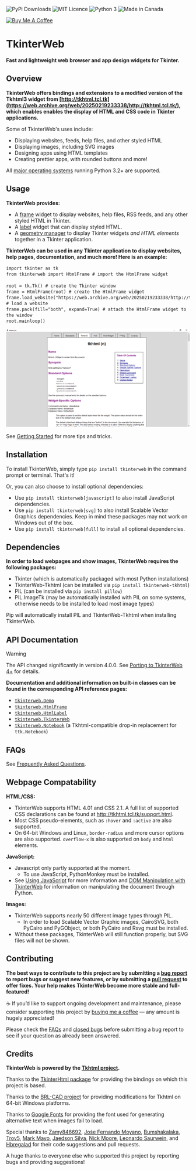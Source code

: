 ![PyPi Downloads](https://static.pepy.tech/badge/tkinterweb/month)
![MIT Licence](https://img.shields.io/pypi/l/tkinterweb) 
![Python 3](https://img.shields.io/pypi/pyversions/tkinterweb)
![Made in Canada](https://img.shields.io/badge/%F0%9F%87%A8%F0%9F%87%A6%20made%20in%20Canada-grey)

<a href="https://www.buymeacoffee.com/andereoo" target="_blank"><img src="https://cdn.buymeacoffee.com/buttons/v2/default-violet.png" alt="Buy Me A Coffee" style="height: 35px !important;width: 140px !important;" ></a>

# TkinterWeb 
**Fast and lightweight web browser and app design widgets for Tkinter.**

## Overview
**TkinterWeb offers bindings and extensions to a modified version of the Tkhtml3 widget from [http://tkhtml.tcl.tk](https://web.archive.org/web/20250219233338/http://tkhtml.tcl.tk/), which enables enables the display of HTML and CSS code in Tkinter applications.** 

Some of TkinterWeb's uses include:
* Displaying websites, feeds, help files, and other styled HTML
* Displaying images, including SVG images
* Designing apps using HTML templates
* Creating prettier apps, with rounded buttons and more!

All [major operating systems](https://tkinterweb.readthedocs.io/en/latest/compatibility.html#a-note-on-tkhtml-binaries) running Python 3.2+ are supported. 

## Usage

**TkinterWeb provides:**
* A [frame](https://tkinterweb.readthedocs.io/en/latest/api/htmlframe.html) widget to display websites, help files, RSS feeds, and any other styled HTML in Tkinter.
* A [label](https://tkinterweb.readthedocs.io/en/latest/api/htmlframe.html#tkinterweb.HtmlLabel) widget that can display styled HTML.
* A [geometry manager](https://tkinterweb.readthedocs.io/en/latest/geometry.html) to display Tkinter widgets *and HTML elements* together in a Tkinter application.

**TkinterWeb can be used in any Tkinter application to display websites, help pages, documentation, and much more! Here is an example:**
```
import tkinter as tk
from tkinterweb import HtmlFrame # import the HtmlFrame widget

root = tk.Tk() # create the Tkinter window
frame = HtmlFrame(root) # create the HtmlFrame widget
frame.load_website("https://web.archive.org/web/20250219233338/http://tkhtml.tcl.tk/") # load a website
frame.pack(fill="both", expand=True) # attach the HtmlFrame widget to the window
root.mainloop()
```
![TkinterWeb](/images/tkinterweb-tkhtml.png)

See [Getting Started](https://tkinterweb.readthedocs.io/en/latest/usage.html) for more tips and tricks.

## Installation
To install TkinterWeb, simply type `pip install tkinterweb` in the command prompt or terminal. That's it!

Or, you can also choose to install optional dependencies: 
* Use `pip install tkinterweb[javascript]` to also install JavaScript dependencies.
* Use `pip install tkinterweb[svg]` to also install Scalable Vector Graphics dependencies. Keep in mind these packages may not work on Windows out of the box.
* Use `pip install tkinterweb[full]` to install all optional dependencies.

## Dependencies
**In order to load webpages and show images, TkinterWeb requires the following packages:**
* Tkinter (which is automatically packaged with most Python installations)
* TkinterWeb-Tkhtml (can be installed via `pip install tkinterweb-tkhtml`)
* PIL (can be installed via `pip install pillow`)
* PIL.ImageTk (may be automatically installed with PIL on some systems, otherwise needs to be installed to load most image types)

Pip will automatically install PIL and TkinterWeb-Tkhtml when installing TkinterWeb.

## API Documentation

> [!WARNING]
> The API changed significantly in version 4.0.0. See [Porting to TkinterWeb 4+](https://tkinterweb.readthedocs.io/en/latest/upgrading.html) for details.

**Documentation and additional information on built-in classes can be found in the corresponding API reference pages:**
* [`tkinterweb.Demo`](https://tkinterweb.readthedocs.io/en/latest/usage.html#installation)
* [`tkinterweb.HtmlFrame`](https://tkinterweb.readthedocs.io/en/latest/api/htmlframe.html)
* [`tkinterweb.HtmlLabel`](https://tkinterweb.readthedocs.io/en/latest/api/htmlframe.html#tkinterweb.HtmlLabel)
* [`tkinterweb.TkinterWeb`](https://tkinterweb.readthedocs.io/en/latest/api/tkinterweb.html)
* [`tkinterweb.Notebook`](https://tkinterweb.readthedocs.io/en/latest/api/notebook.html) (a Tkhtml-compatible drop-in replacement for `ttk.Notebook`)

## FAQs
See [Frequently Asked Questions](https://tkinterweb.readthedocs.io/en/latest/faq.html).

## Webpage Compatability
**HTML/CSS:**
* TkinterWeb supports HTML 4.01 and CSS 2.1. A full list of supported CSS declarations can be found at http://tkhtml.tcl.tk/support.html. 
* Most CSS pseudo-elements, such as `:hover` and `:active` are also supported. 
* On 64-bit Windows and Linux, ``border-radius`` and more cursor options are also supported. ``overflow-x`` is also supported on ``body`` and ``html`` elements.

**JavaScript:**
* Javascript only partly supported at the moment.
   * To use JavaScript, PythonMonkey must be installed.
* See [Using JavaScript](https://tkinterweb.readthedocs.io/en/latest/javascript.html) for more information and [DOM Manipulation with TkinterWeb](https://tkinterweb.readthedocs.io/en/latest/dom.html) for information on manipulating the document through Python.

**Images:**
* TkinterWeb supports nearly 50 different image types through PIL.
    * In order to load Scalable Vector Graphic images, CairoSVG, both PyCairo and PyGObject, or both PyCairo and Rsvg must be installed. 
* Without these packages, TkinterWeb will still function properly, but SVG files will not be shown.

## Contributing
**The best ways to contribute to this project are by submitting a [bug report](https://github.com/Andereoo/TkinterWeb/issues/new) to report bugs or suggest new features, or by submitting a [pull request](https://github.com/Andereoo/TkinterWeb/pulls) to offer fixes. Your help makes TkinterWeb become more stable and full-featured!**

☕ If you’d like to support ongoing development and maintenance, please consider supporting this project by [buying me a coffee](https://buymeacoffee.com/andereoo) — any amount is hugely appreciated!

Please check the [FAQs](https://tkinterweb.readthedocs.io/en/latest/faq.html) and [closed bugs](https://github.com/Andereoo/TkinterWeb/issues?q=is%3Aissue) before submitting a bug report to see if your question as already been answered.

## Credits
**TkinterWeb is powered by the [Tkhtml project](http://tkhtml.tcl.tk/index.html).**

Thanks to the [TkinterHtml package](https://bitbucket.org/aivarannamaa/tkinterhtml) for providing the bindings on which this project is based.

Thanks to the [BRL-CAD project](https://github.com/BRL-CAD/brlcad) for providing modifications for Tkhtml on 64-bit Windows platforms.

Thanks to [Google Fonts](https://github.com/google/fonts) for providing the font used for generating alternative text when images fail to load.

Special thanks to [Zamy846692](https://github.com/Zamy846692), [Jośe Fernando Moyano](https://github.com/jofemodo), [Bumshakalaka](https://github.com/Bumshakalaka), [Trov5](https://github.com/TRVRStash), [Mark Mayo](https://github.com/marksmayo), [Jaedson Silva](https://github.com/jaedsonpys), [Nick Moore](https://github.com/nickzoic), [Leonardo Saurwein](https://github.com/Sau1707), and [Hbregalad](https://github.com/hbregalad) for their code suggestions and pull requests.

A huge thanks to everyone else who supported this project by reporting bugs and providing suggestions!
